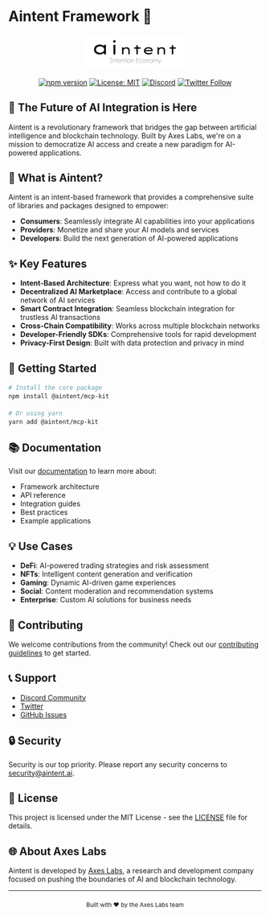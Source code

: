 # Aintent Framework 🚀

<div align="center">
  <img src="https://github.com/aintent/.github/blob/main/aintent-logo.png" alt="Aintent Logo" width="200"/>
  
  [![npm version](https://badge.fury.io/js/%40aintent%2Fcore.svg)](https://badge.fury.io/js/%40aintent%2Fcore)
  [![License: MIT](https://img.shields.io/badge/License-MIT-yellow.svg)](https://opensource.org/licenses/MIT)
  [![Discord](https://img.shields.io/discord/your-discord-server-id.svg?label=Discord&logo=discord)](https://discord.gg/aintent)
  [![Twitter Follow](https://img.shields.io/twitter/follow/aintent?style=social)](https://twitter.com/aintent_)
</div>

## 🌟 The Future of AI Integration is Here

Aintent is a revolutionary framework that bridges the gap between artificial intelligence and blockchain technology. Built by Axes Labs, we're on a mission to democratize AI access and create a new paradigm for AI-powered applications.

## 🎯 What is Aintent?

Aintent is an intent-based framework that provides a comprehensive suite of libraries and packages designed to empower:

- **Consumers**: Seamlessly integrate AI capabilities into your applications
- **Providers**: Monetize and share your AI models and services
- **Developers**: Build the next generation of AI-powered applications

## ✨ Key Features

- **Intent-Based Architecture**: Express what you want, not how to do it
- **Decentralized AI Marketplace**: Access and contribute to a global network of AI services
- **Smart Contract Integration**: Seamless blockchain integration for trustless AI transactions
- **Cross-Chain Compatibility**: Works across multiple blockchain networks
- **Developer-Friendly SDKs**: Comprehensive tools for rapid development
- **Privacy-First Design**: Built with data protection and privacy in mind

## 🚀 Getting Started

```bash
# Install the core package
npm install @aintent/mcp-kit

# Or using yarn
yarn add @aintent/mcp-kit
```

## 📚 Documentation

Visit our [documentation](https://github.com/aintent/mcp-kit/blob/main/docs/getting-started.md) to learn more about:
- Framework architecture
- API reference
- Integration guides
- Best practices
- Example applications

## 💡 Use Cases

- **DeFi**: AI-powered trading strategies and risk assessment
- **NFTs**: Intelligent content generation and verification
- **Gaming**: Dynamic AI-driven game experiences
- **Social**: Content moderation and recommendation systems
- **Enterprise**: Custom AI solutions for business needs

## 🤝 Contributing

We welcome contributions from the community! Check out our [contributing guidelines](CONTRIBUTING.md) to get started.

## 📞 Support

- [Discord Community](https://discord.gg/aintent)
- [Twitter](https://twitter.com/aintent_)
- [GitHub Issues](https://github.com/aintent/issues)

## 🔒 Security

Security is our top priority. Please report any security concerns to security@aintent.ai.

## 📄 License

This project is licensed under the MIT License - see the [LICENSE](LICENSE) file for details.

## 🌐 About Axes Labs

Aintent is developed by [Axes Labs](https://helloaxes.com), a research and development company focused on pushing the boundaries of AI and blockchain technology.

---

<div align="center">
  <sub>Built with ❤️ by the Axes Labs team</sub>
</div> 
